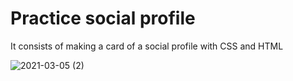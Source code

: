 # Practice social profile
It consists of making a card of a social profile with CSS and HTML

![2021-03-05 (2)](https://user-images.githubusercontent.com/80043180/110087353-d446b400-7d93-11eb-9373-69fab0b23c08.png)
